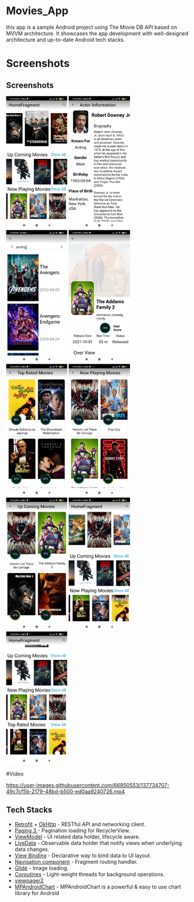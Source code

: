 # Movies_App
 this app is a sample Android project using The Movie DB API based on MVVM architecture. It showcases the app development with well-designed architecture and up-to-date Android tech stacks.

# Screenshots

## Screenshots
<div style="dispaly:flex">
    <img src="screenshots/Screenshot_2021-10-18-12-53-31-865_com.example.movies_app.jpg" width="33%">
    <img src="screenshots/Screenshot_2021-10-18-12-56-29-040_com.example.movies_app.jpg" width="33%">
    <img src="screenshots/Screenshot_2021-10-18-12-56-00-345_com.example.movies_app.jpg" width="33%">
    <img src="screenshots/Screenshot_2021-10-18-12-55-01-722_com.example.movies_app.png" width="33%">
    <img src="screenshots/Screenshot_2021-10-18-12-54-48-167_com.example.movies_app.jpg" width="33%">
    <img src="screenshots/Screenshot_2021-10-18-12-54-44-820_com.example.movies_app.jpg" width="33%">
    <img src="screenshots/Screenshot_2021-10-18-12-54-41-242_com.example.movies_app.jpg" width="33%">
    <img src="screenshots/Screenshot_2021-10-18-12-54-12-416_com.example.movies_app.png" width="33%">
    <img src="screenshots/Screenshot_2021-10-18-12-54-05-000_com.example.movies_app.jpg" width="33%">

</div>

#Video

https://user-images.githubusercontent.com/66850553/137734707-49c7cf5b-2179-48bd-b500-ed0aa9240726.mp4

## Tech Stacks
* [Retrofit](http://square.github.io/retrofit/) + [OkHttp](http://square.github.io/okhttp/) - RESTful API and networking client.
* [Paging 3 ](https://developer.android.com/topic/libraries/architecture/paging/v3-migration) - Pagination loading for RecyclerView.
* [ViewModel](https://developer.android.com/reference/androidx/lifecycle/ViewModel) - UI related data holder, lifecycle aware.
* [LiveData](https://developer.android.com/topic/libraries/architecture/livedata) - Observable data holder that notify views when underlying data changes.
* [View Binding](https://developer.android.com/topic/libraries/view-binding) - Declarative way to bind data to UI layout.
* [Navigation component](https://developer.android.com/guide/navigation) - Fragment routing handler. 
* [Glide](https://github.com/bumptech/glide) - Image loading.
* [Coroutines](https://developer.android.com/kotlin/coroutines) - Light-weight threads for background operations. 
* [viewpager2](https://developer.android.com/jetpack/androidx/releases/viewpager2)
* [MPAndroidChart](https://github.com/PhilJay/MPAndroidChart) - MPAndroidChart is a powerful & easy to use chart library for Android
